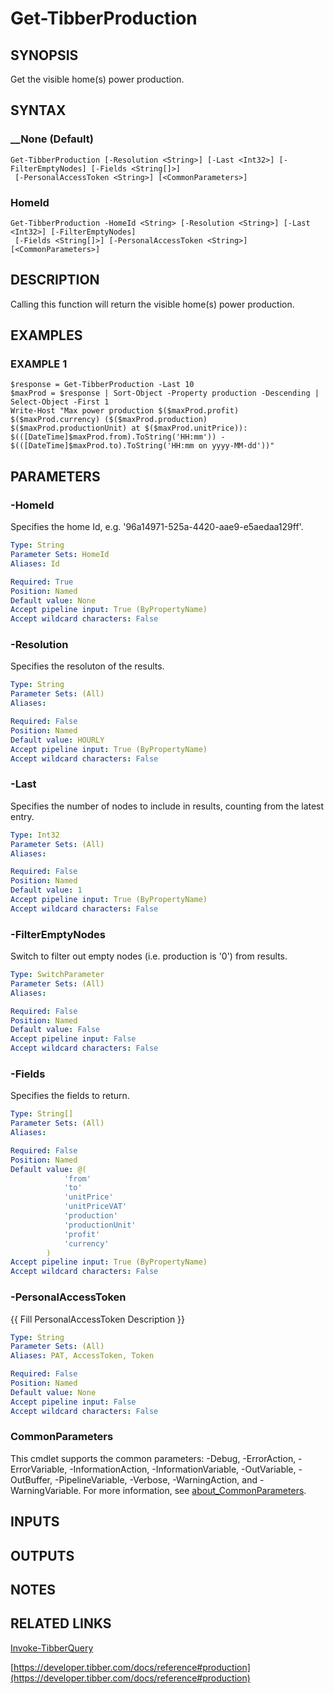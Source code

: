 # Get-TibberProduction

## SYNOPSIS
Get the visible home(s) power production.

## SYNTAX

### __None (Default)
```
Get-TibberProduction [-Resolution <String>] [-Last <Int32>] [-FilterEmptyNodes] [-Fields <String[]>]
 [-PersonalAccessToken <String>] [<CommonParameters>]
```

### HomeId
```
Get-TibberProduction -HomeId <String> [-Resolution <String>] [-Last <Int32>] [-FilterEmptyNodes]
 [-Fields <String[]>] [-PersonalAccessToken <String>] [<CommonParameters>]
```

## DESCRIPTION
Calling this function will return the visible home(s) power production.

## EXAMPLES

### EXAMPLE 1
```
$response = Get-TibberProduction -Last 10
$maxProd = $response | Sort-Object -Property production -Descending | Select-Object -First 1
Write-Host "Max power production $($maxProd.profit) $($maxProd.currency) ($($maxProd.production) $($maxProd.productionUnit) at $($maxProd.unitPrice)): $(([DateTime]$maxProd.from).ToString('HH:mm')) - $(([DateTime]$maxProd.to).ToString('HH:mm on yyyy-MM-dd'))"
```

## PARAMETERS

### -HomeId
Specifies the home Id, e.g.
'96a14971-525a-4420-aae9-e5aedaa129ff'.

```yaml
Type: String
Parameter Sets: HomeId
Aliases: Id

Required: True
Position: Named
Default value: None
Accept pipeline input: True (ByPropertyName)
Accept wildcard characters: False
```

### -Resolution
Specifies the resoluton of the results.

```yaml
Type: String
Parameter Sets: (All)
Aliases:

Required: False
Position: Named
Default value: HOURLY
Accept pipeline input: True (ByPropertyName)
Accept wildcard characters: False
```

### -Last
Specifies the number of nodes to include in results, counting from the latest entry.

```yaml
Type: Int32
Parameter Sets: (All)
Aliases:

Required: False
Position: Named
Default value: 1
Accept pipeline input: True (ByPropertyName)
Accept wildcard characters: False
```

### -FilterEmptyNodes
Switch to filter out empty nodes (i.e.
production is '0') from results.

```yaml
Type: SwitchParameter
Parameter Sets: (All)
Aliases:

Required: False
Position: Named
Default value: False
Accept pipeline input: False
Accept wildcard characters: False
```

### -Fields
Specifies the fields to return.

```yaml
Type: String[]
Parameter Sets: (All)
Aliases:

Required: False
Position: Named
Default value: @(
            'from'
            'to'
            'unitPrice'
            'unitPriceVAT'
            'production'
            'productionUnit'
            'profit'
            'currency'
        )
Accept pipeline input: True (ByPropertyName)
Accept wildcard characters: False
```

### -PersonalAccessToken
{{ Fill PersonalAccessToken Description }}

```yaml
Type: String
Parameter Sets: (All)
Aliases: PAT, AccessToken, Token

Required: False
Position: Named
Default value: None
Accept pipeline input: False
Accept wildcard characters: False
```

### CommonParameters
This cmdlet supports the common parameters: -Debug, -ErrorAction, -ErrorVariable, -InformationAction, -InformationVariable, -OutVariable, -OutBuffer, -PipelineVariable, -Verbose, -WarningAction, and -WarningVariable. For more information, see [about_CommonParameters](http://go.microsoft.com/fwlink/?LinkID=113216).

## INPUTS

## OUTPUTS

## NOTES

## RELATED LINKS

[Invoke-TibberQuery](Invoke-TibberQuery.md)

[https://developer.tibber.com/docs/reference#production](https://developer.tibber.com/docs/reference#production)

